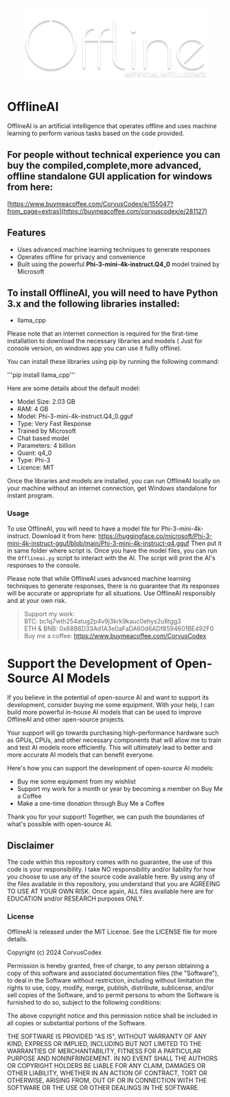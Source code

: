 <p align="center">
  <img src="https://github.com/CorvusCodex/OfflineAI/blob/main/offlineai.png?raw=true">
</p>

# OfflineAI
OfflineAI is an artificial intelligence that operates offline and uses machine learning to perform various tasks based on the code provided.


## For people without technical experience you can buy the compiled,complete,more advanced, offline standalone GUI application for windows from here:
[https://www.buymeacoffee.com/CorvusCodex/e/155047?from_page=extras](https://buymeacoffee.com/corvuscodex/e/281127)


## Features
- Uses advanced machine learning techniques to generate responses
- Operates offline for privacy and convenience
- Built using the powerful **Phi-3-mini-4k-instruct.Q4_0** model trained by Microsoft

## To install OfflineAI, you will need to have Python 3.x and the following libraries installed:

- llama_cpp

Please note that an internet connection is required for the first-time installation to download the necessary libraries and models ( Just for console version, on windows app you can use it fullly offline).

You can install these libraries using pip by running the following command:

'''pip install llama_cpp'''


Here are some details about the default model:

- Model Size: 2.03 GB
- RAM: 4 GB
- Model: Phi-3-mini-4k-instruct.Q4_0.gguf
- Type: Very Fast Response
- Trained by Microsoft
- Chat based model
- Parameters: 4 billion
- Quant: q4_0
- Type: Phi-3
- Licence: MIT
  
Once the libraries and models are installed, you can run OfflineAI locally on your machine without an internet connection, get Windows standalone for instant program.

### Usage
To use OfflineAI, you will need to have a model file for Phi-3-mini-4k-instruct. 
Download it from here: https://huggingface.co/microsoft/Phi-3-mini-4k-instruct-gguf/blob/main/Phi-3-mini-4k-instruct-q4.gguf
Then put it in same folder where script is.
Once you have the model files, you can run the `Offlineai.py` script to interact with the AI. The script will print the AI's responses to the console.

Please note that while OfflineAI uses advanced machine learning techniques to generate responses, there is no guarantee that its responses will be accurate or appropriate for all situations. Use OfflineAI responsibly and at your own risk.


>Support my work:<br>
>BTC: bc1q7wth254atug2p4v9j3krk9kauc0ehys2u8tgg3<br>
>ETH & BNB: 0x68B6D33Ad1A3e0aFaDA60d6ADf8594601BE492F0<br>
>Buy me a coffee: https://www.buymeacoffee.com/CorvusCodex

# Support the Development of Open-Source AI Models
If you believe in the potential of open-source AI and want to support its development, consider buying me some equipment. With your help, I can build more powerful in-house AI models that can be used to improve OfflineAI and other open-source projects.

Your support will go towards purchasing high-performance hardware such as GPUs, CPUs, and other necessary components that will allow me to train and test AI models more efficiently. This will ultimately lead to better and more accurate AI models that can benefit everyone.

Here's how you can support the development of open-source AI models:

- Buy me some equipment from my wishlist
- Support my work for a month or year by becoming a member on Buy Me a Coffee
- Make a one-time donation through Buy Me a Coffee
  
Thank you for your support! Together, we can push the boundaries of what's possible with open-source AI.

## Disclaimer
The code within this repository comes with no guarantee, the use of this code is your responsibility. I take NO responsibility and/or liability for how you choose to use any of the source code available here. By using any of the files available in this repository, you understand that you are AGREEING TO USE AT YOUR OWN RISK. Once again, ALL files available here are for EDUCATION and/or RESEARCH purposes ONLY.

### License
OfflineAI is released under the MIT License. See the LICENSE file for more details.

Copyright (c) 2024 CorvusCodex

Permission is hereby granted, free of charge, to any person obtaining a copy
of this software and associated documentation files (the "Software"), to deal
in the Software without restriction, including without limitation the rights
to use, copy, modify, merge, publish, distribute, sublicense, and/or sell
copies of the Software, and to permit persons to whom the Software is
furnished to do so, subject to the following conditions:

The above copyright notice and this permission notice shall be included in all
copies or substantial portions of the Software.

THE SOFTWARE IS PROVIDED "AS IS", WITHOUT WARRANTY OF ANY KIND, EXPRESS OR
IMPLIED, INCLUDING BUT NOT LIMITED TO THE WARRANTIES OF MERCHANTABILITY,
FITNESS FOR A PARTICULAR PURPOSE AND NONINFRINGEMENT. IN NO EVENT SHALL THE
AUTHORS OR COPYRIGHT HOLDERS BE LIABLE FOR ANY CLAIM, DAMAGES OR OTHER
LIABILITY, WHETHER IN AN ACTION OF CONTRACT, TORT OR OTHERWISE, ARISING FROM,
OUT OF OR IN CONNECTION WITH THE SOFTWARE OR THE USE OR OTHER DEALINGS IN THE
SOFTWARE.
